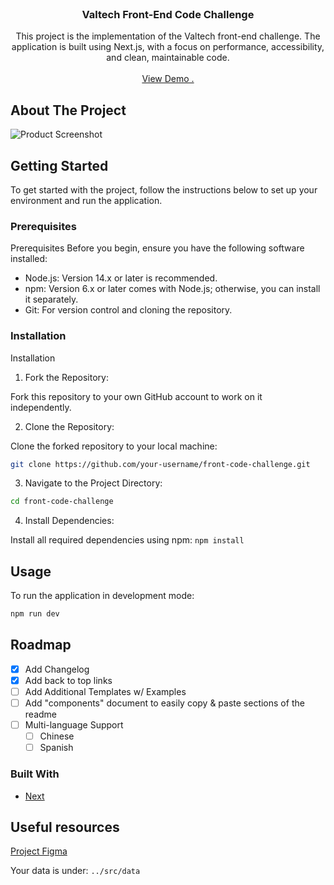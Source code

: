 <br/>
<div align="center">

<h3 align="center">Valtech Front-End Code Challenge</h3>
<p align="center">
This project is the implementation of the Valtech front-end challenge. The application is built using Next.js, with a focus on performance, accessibility, and clean, maintainable code.

<br/>
<br/>
<a href="https://so2f.github.io/Valtech/">View Demo .</a>

</p>
</div>

## About The Project

![Product Screenshot](https://i.postimg.cc/htYgSpTs/screencapture-so2f-github-io-Valtech-2024-08-30-07-59-43.png)

## Getting Started

To get started with the project, follow the instructions below to set up your environment and run the application.

### Prerequisites

Prerequisites
Before you begin, ensure you have the following software installed:

- Node.js: Version 14.x or later is recommended.
- npm: Version 6.x or later comes with Node.js; otherwise, you can install it separately.
- Git: For version control and cloning the repository.

### Installation

Installation

1. Fork the Repository:

Fork this repository to your own GitHub account to work on it independently.

2. Clone the Repository:

Clone the forked repository to your local machine:
```bash
git clone https://github.com/your-username/front-code-challenge.git
```

3. Navigate to the Project Directory:
```bash
cd front-code-challenge
```

4. Install Dependencies:

Install all required dependencies using npm:
`npm install`

## Usage

To run the application in development mode:
```bash
npm run dev
```

## Roadmap

- [x] Add Changelog
- [x] Add back to top links
- [ ] Add Additional Templates w/ Examples
- [ ] Add "components" document to easily copy & paste sections of the readme
- [ ] Multi-language Support
  - [ ] Chinese
  - [ ] Spanish

### Built With

- [Next](https://nextjs.org)

## Useful resources

[Project Figma](https://www.figma.com/design/VSzml7sK3UraIJpYwGg9eQ/Valtech-Tech-Challenge?node-id=0-1&t=IpHy7qL3ajJmN2W3-1)

Your data is under: `../src/data`
